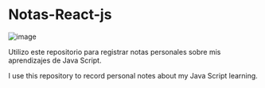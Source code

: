 # Notas-React-js
![image](https://user-images.githubusercontent.com/100545487/167673246-0a6b5211-a22b-4509-8d83-a348d2fb2828.png)

Utilizo este repositorio para registrar notas personales sobre mis aprendizajes de Java Script.

I use this repository to record personal notes about my Java Script learning.

